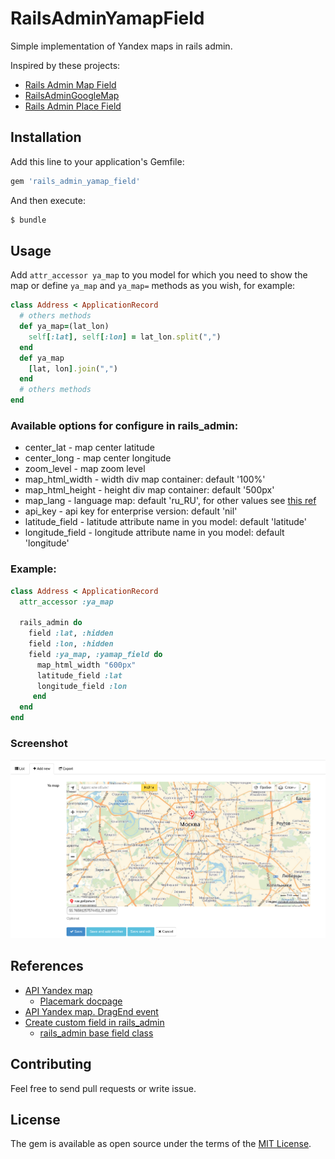 # RailsAdminYamapField

Simple implementation of Yandex maps in rails admin.

Inspired by these projects:
* [Rails Admin Map Field](https://github.com/beyondthestory/rails_admin_map_field)
* [RailsAdminGoogleMap](https://github.com/nicovak/rails_admin_google_map)
* [Rails Admin Place Field](https://github.com/thinkclay/rails_admin_place_field/)

## Installation

Add this line to your application's Gemfile:

```ruby
gem 'rails_admin_yamap_field'
```

And then execute:
```bash
$ bundle
```

## Usage

Add `attr_accessor ya_map` to you model for which you need to show the map or define
`ya_map` and `ya_map=` methods as you wish, for example:

```ruby
class Address < ApplicationRecord
  # others methods
  def ya_map=(lat_lon)
    self[:lat], self[:lon] = lat_lon.split(",")
  end
  def ya_map
    [lat, lon].join(",")
  end
  # others methods
end
```

### Available options for configure in rails_admin:

* center_lat - map center latitude
* center_long - map center longitude
* zoom_level - map zoom level
* map_html_width - width div map container: default '100%'
* map_html_height - height div map container: default '500px'
* map_lang - language map: default 'ru_RU', for other values see [this ref](https://tech.yandex.ru/maps/doc/jsapi/2.1/dg/concepts/load-docpage/#load__param)
* api_key - api key for enterprise version: default 'nil'
* latitude_field - latitude attribute name in you model: default 'latitude'
* longitude_field - longitude attribute name in you model: default 'longitude'

### Example:

```ruby
class Address < ApplicationRecord
  attr_accessor :ya_map

  rails_admin do
    field :lat, :hidden
    field :lon, :hidden
    field :ya_map, :yamap_field do
      map_html_width "600px"
      latitude_field :lat
      longitude_field :lon
     end
  end
end
```

### Screenshot

![Sample screenshot](/wiki/screenshot_1.png)

## References

* [API Yandex map](https://tech.yandex.ru/maps/doc/jsapi/2.1/quick-start/index-docpage/)
  * [Placemark docpage](https://tech.yandex.ru/maps/doc/jsapi/2.1/ref/reference/Placemark-docpage/)
* [API Yandex map. DragEnd event](https://yandex.ru/blog/mapsapi/24027)
* [Create custom field in rails_admin](https://github.com/sferik/rails_admin/wiki/Custom-field)
  * [rails_admin base field class](https://github.com/sferik/rails_admin/blob/master/lib/rails_admin/config/fields/base.rb)

## Contributing

Feel free to send pull requests or write issue.

## License

The gem is available as open source under the terms of the [MIT License](https://opensource.org/licenses/MIT).
